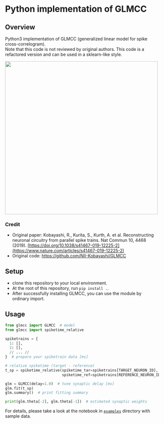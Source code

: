 # Python implementation of GLMCC

## Overview
Python3 implementation of GLMCC (generalized linear model for spike cross-correlogram).   
Note that this code is not reviewed by original authors. This code is a refactored version and can be used in a sklearn-like style.

<img src="https://user-images.githubusercontent.com/38024515/196653782-52a53d7b-9268-4446-8031-a41f3a45122e.png" width="500px">

### Credit
* Original paper: Kobayashi, R., Kurita, S., Kurth, A. et al. Reconstructing neuronal circuitry from parallel spike trains. Nat Commun 10, 4468 (2019). [https://doi.org/10.1038/s41467-019-12225-2](https://www.nature.com/articles/s41467-019-12225-2)  
* Original code: https://github.com/NII-Kobayashi/GLMCC

## Setup
* clone this repository to your local environment.
* At the root of this repository, run `pip install .`.
* After successfully installing GLMCC, you can use the module by ordinary import.

## Usage
```python
from glmcc import GLMCC  # model
from glmcc import spiketime_relative

spiketrains = {
  1: [],
  2: [],
  // ... //
}  # prepare your spiketrain data [ms]

# relative spiketime (target - reference)
t_sp = spiketime_relative(spiketime_tar=spiketrains[TARGET_NEURON_ID], 
                          spiketime_ref=spiketrains[REFERENCE_NEURON_ID], window_size=50.0)

glm = GLMCC(delay=1.0)  # tune synaptic delay [ms]
glm.fit(t_sp)
glm.summary()  # print fitting summary

print(glm.theta[-2], glm.theta[-1])  # estimated synaptic weights
```

For details, please take a look at the notebook in [`examples`](https://github.com/tk-neuron/GLMCC/blob/master/examples/example.ipynb) directory with sample data.
